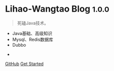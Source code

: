 # Lihao-Wangtao Blog <small>1.0.0</small>

> 死磕Java技术。

- Java基础、高级知识
- Mysql、Redis数据库
- Dubbo
- ~~~~

[GitHub](https://github.com/wtlihao/java-myblog)
[Get Started](/)
